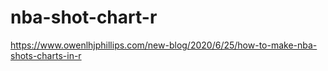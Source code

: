 # nba-shot-chart-r
https://www.owenlhjphillips.com/new-blog/2020/6/25/how-to-make-nba-shots-charts-in-r
